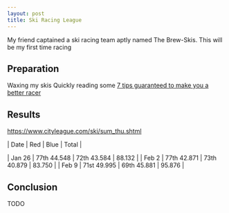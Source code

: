 ```yaml
---
layout: post
title: Ski Racing League
---
```


My friend captained a ski racing team aptly named The Brew-Skis. This will be my first time racing

## Preparation

Waxing my skis
Quickly reading some [7 tips guaranteed to make you a better racer](https://vtsports.com/ski-faster-7-tips-guaranteed-to-make-you-a-better-race/)

## Results

<https://www.cityleague.com/ski/sum_thu.shtml>

| Date | Red | Blue | Total |
<!-- | Jan 5 | xxth 54.xx | xxth 1:00.002 | xxx | -->
| Jan 26 | 77th 44.548 | 72th 43.584 | 88.132 |
| Feb 2 | 77th 42.871 | 73th 40.879 | 83.750 |
| Feb 9 | 71st 49.995 | 69th 45.881 | 95.876 |
<!-- | Feb 16 | th | th |  | -->


## Conclusion

TODO
